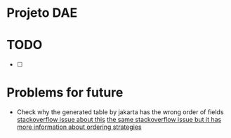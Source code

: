 # Projeto DAE

# TODO
- [ ] 


# Problems for future
- Check why the generated table by jakarta has the wrong order of fields
    [stackoverflow issue about this](https://stackoverflow.com/questions/1298322/wrong-ordering-in-generated-table-in-jpa)
    [the same stackoverflow issue but it has more information about ordering strategies](https://stackoverflow.com/questions/1298322/wrong-ordering-in-generated-table-in-jpa#answer-77337371)
